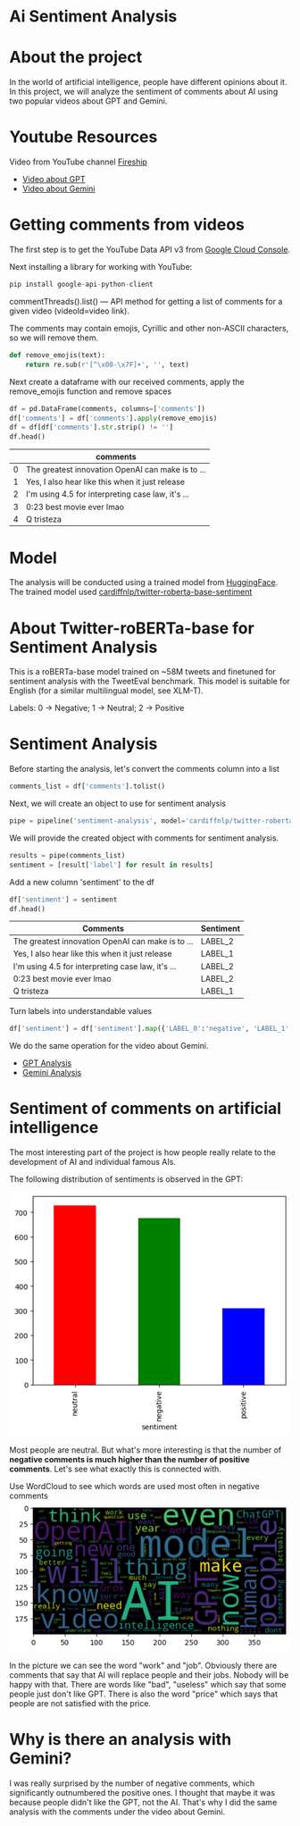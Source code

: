 # Ai Sentiment Analysis

# About the project
In the world of artificial intelligence, people have different opinions about it. In this project, we will analyze the sentiment of comments about AI using two popular videos about GPT and Gemini.

# Youtube Resources
Video from YouTube channel [Fireship](https://www.youtube.com/@Fireship)
- [Video about GPT](https://youtu.be/FW2XOIxaNqg?si=jaz2trhQh1VZCgQD)
- [Video about Gemini](https://youtu.be/k9xbh9LUYn0?si=Xri8VEv4VPAFk2FX)

# Getting comments from videos
The first step is to get the YouTube Data API v3 from [Google Cloud Console](https://console.cloud.google.com/).

Next installing a library for working with YouTube:
``` python
pip install google-api-python-client
```
commentThreads().list() — API method for getting a list of comments for a given video (videoId=video link).

The comments may contain emojis, Cyrillic and other non-ASCII characters, so we will remove them.
``` python
def remove_emojis(text):
    return re.sub(r'[^\x00-\x7F]+', '', text)
```
Next create a dataframe with our received comments, apply the remove_emojis function and remove spaces
``` python
df = pd.DataFrame(comments, columns=['comments'])
df['comments'] = df['comments'].apply(remove_emojis)
df = df[df['comments'].str.strip() != '']
df.head()
```
|       | comments                                                                 |
|-------|--------------------------------------------------------------------------|
| 0     | The greatest innovation OpenAI can make is to ...                        |
| 1     | Yes, I also hear like this when it just release                          |
| 2     | I'm using 4.5 for interpreting case law, it's ...                        |
| 3     | 0:23 best movie ever lmao                                                |
| 4     | Q tristeza                                                             |

# Model
The analysis will be conducted using a trained model from [HuggingFace](https://huggingface.co/).
The trained model used [cardiffnlp/twitter-roberta-base-sentiment](https://huggingface.co/cardiffnlp/twitter-roberta-base-sentiment)

# About Twitter-roBERTa-base for Sentiment Analysis
This is a roBERTa-base model trained on ~58M tweets and finetuned for sentiment analysis with the TweetEval benchmark. This model is suitable for English (for a similar multilingual model, see XLM-T).

Labels: 0 -> Negative; 1 -> Neutral; 2 -> Positive

# Sentiment Analysis
Before starting the analysis, let's convert the comments column into a list
``` python
comments_list = df['comments'].tolist()
```
Next, we will create an object to use for sentiment analysis
``` python
pipe = pipeline('sentiment-analysis', model='cardiffnlp/twitter-roberta-base-sentiment', truncation=True, max_length=512)
```
We will provide the created object with comments for sentiment analysis.
``` python
results = pipe(comments_list)
sentiment = [result['label'] for result in results]
```
Add a new column 'sentiment' to the df
``` python
df['sentiment'] = sentiment
df.head()
```
| Comments                                         | Sentiment |
|-------------------------------------------------|-----------|
| The greatest innovation OpenAI can make is to ... | LABEL_2   |
| Yes, I also hear like this when it just release | LABEL_1   |
| I'm using 4.5 for interpreting case law, it's ... | LABEL_2   |
| 0:23 best movie ever lmao                       | LABEL_2   |
| Q tristeza                                      | LABEL_1   |

Turn labels into understandable values
``` python
df['sentiment'] = df['sentiment'].map({'LABEL_0':'negative', 'LABEL_1': 'neutral', 'LABEL_2':'positive'})
```

We do the same operation for the video about Gemini.

- [GPT Analysis](./gpt_sentiment.ipynb)
- [Gemini Analysis](./gemini_analysis.ipynb)

# Sentiment of comments on artificial intelligence
The most interesting part of the project is how people really relate to the development of AI and individual famous AIs.

The following distribution of sentiments is observed in the GPT:

![plot gpt](./img/plot_gpt.png)

Most people are neutral. But what's more interesting is that the number of **negative comments is much higher than the number of positive comments**.
Let's see what exactly this is connected with.

Use WordCloud to see which words are used most often in negative comments
![neg_com](./img/negative_cloud_gpt.png)

In the picture we can see the word "work" and "job". Obviously there are comments that say that AI will replace people and their jobs. Nobody will be happy with that.
There are words like "bad", "useless" which say that some people just don't like GPT. There is also the word "price" which says that people are not satisfied with the price.

# Why is there an analysis with Gemini?
I was really surprised by the number of negative comments, which significantly outnumbered the positive ones. I thought that maybe it was because people didn't like the GPT, not the AI. That's why I did the same analysis with the comments under the video about Gemini.



